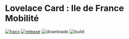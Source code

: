 # Lovelace Card : Ile de France Mobilité

[![hacs][hacs-badge]][hacs-url]
[![release][release-badge]][release-url]
![downloads][downloads-badge]
![build][build-badge]












<!-- Badges -->

[hacs-url]: https://github.com/hacs/integration
[hacs-badge]: https://img.shields.io/badge/hacs-default-orange.svg?style=flat-square
[release-badge]: https://img.shields.io/github/v/release/Yyrkoon94/lovelace-idf-mobilite?style=flat-square
[downloads-badge]: https://img.shields.io/github/downloads/Yyrkoon94/lovelace-idf-mobilite/total?style=flat-square
[build-badge]: https://img.shields.io/github/actions/workflow/status/Yyrkoon94/lovelace-idf-mobilite/build.yml?branch=main&style=flat-square

<!-- References -->

[home-assistant]: https://www.home-assistant.io/
[home-assitant-theme-docs]: https://www.home-assistant.io/integrations/frontend/#defining-themes
[hacs]: https://hacs.xyz
[release-url]: https://github.com/Yyrkoon94/lovelace-idf-mobilite/releases
